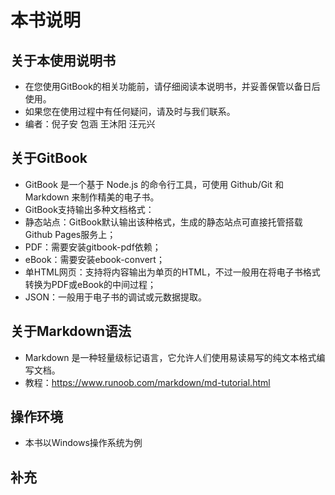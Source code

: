 # 本书说明
## 关于本使用说明书
* 在您使用GitBook的相关功能前，请仔细阅读本说明书，并妥善保管以备日后使用。
* 如果您在使用过程中有任何疑问，请及时与我们联系。
* 编者：倪子安 包涵 王沐阳 汪元兴

## 关于GitBook
* GitBook 是一个基于 Node.js 的命令行工具，可使用 Github/Git 和 Markdown 来制作精美的电子书。
* GitBook支持输出多种文档格式：
* 静态站点：GitBook默认输出该种格式，生成的静态站点可直接托管搭载Github Pages服务上；
* PDF：需要安装gitbook-pdf依赖；
* eBook：需要安装ebook-convert；
* 单HTML网页：支持将内容输出为单页的HTML，不过一般用在将电子书格式转换为PDF或eBook的中间过程；
* JSON：一般用于电子书的调试或元数据提取。
## 关于Markdown语法
* Markdown 是一种轻量级标记语言，它允许人们使用易读易写的纯文本格式编写文档。
* 教程：https://www.runoob.com/markdown/md-tutorial.html
## 操作环境
* 本书以Windows操作系统为例
## 补充